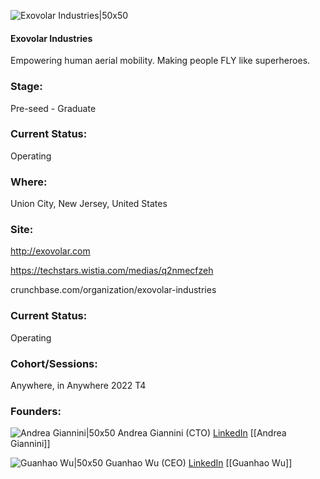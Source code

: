 

![Exovolar Industries|50x50](https://apimg.techstars.com/profiles/1659151943162_925802.png)

#### Exovolar Industries
Empowering human aerial mobility. Making people FLY like superheroes.

### Stage: 
Pre-seed - Graduate 

### Current Status: 
Operating

### Where:
Union City, New Jersey, United States

### Site:
http://exovolar.com

https://techstars.wistia.com/medias/q2nmecfzeh

crunchbase.com/organization/exovolar-industries

### Current Status: 
Operating

### Cohort/Sessions: 
Anywhere, in Anywhere 2022 T4

### Founders: 

![Andrea Giannini|50x50](https://www.f6s.com/content-resource/profiles/2836223_th2.jpg) Andrea Giannini (CTO) [LinkedIn](https://linkedin.com/in/andrea-giannini-a0b755140) [[Andrea Giannini]]

![Guanhao Wu|50x50](https://www.f6s.com/content-resource/profiles/3050452_th2.jpg) Guanhao Wu (CEO) [LinkedIn](https://linkedin.com/in/guanhao-wu) [[Guanhao Wu]]


